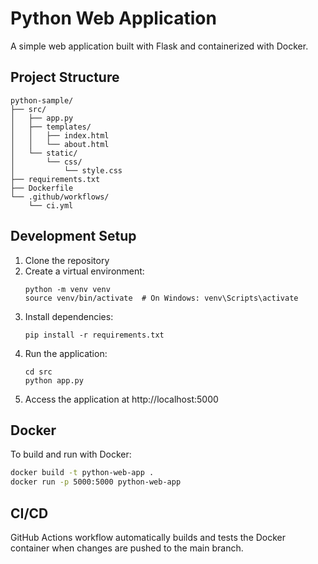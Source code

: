 # Python Web Application

A simple web application built with Flask and containerized with Docker.

## Project Structure

```
python-sample/
├── src/
│   ├── app.py
│   ├── templates/
│   │   ├── index.html
│   │   └── about.html
│   └── static/
│       └── css/
│           └── style.css
├── requirements.txt
├── Dockerfile
└── .github/workflows/
    └── ci.yml
```

## Development Setup

1. Clone the repository
2. Create a virtual environment:
   ```
   python -m venv venv
   source venv/bin/activate  # On Windows: venv\Scripts\activate
   ```
3. Install dependencies:
   ```
   pip install -r requirements.txt
   ```
4. Run the application:
   ```
   cd src
   python app.py
   ```
5. Access the application at http://localhost:5000

## Docker

To build and run with Docker:

```bash
docker build -t python-web-app .
docker run -p 5000:5000 python-web-app
```

## CI/CD

GitHub Actions workflow automatically builds and tests the Docker container when changes are pushed to the main branch.
